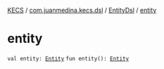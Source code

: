 [KECS](../../index.md) / [com.juanmedina.kecs.dsl](../index.md) / [EntityDsl](index.md) / [entity](./entity.md)

# entity

`val entity: `[`Entity`](../../com.juanmedina.kecs.entity/-entity/index.md)
`fun entity(): `[`Entity`](../../com.juanmedina.kecs.entity/-entity/index.md)